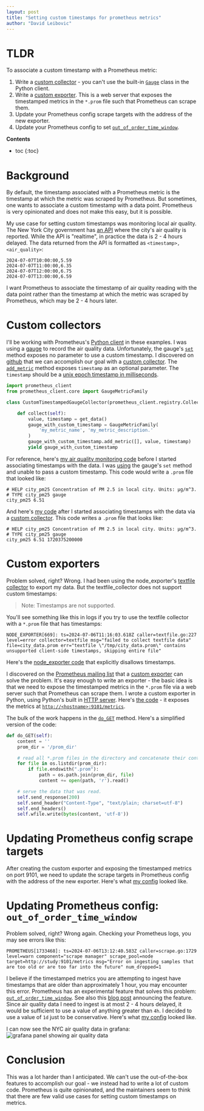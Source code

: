 ```yaml
---
layout: post
title: "Setting custom timestamps for prometheus metrics"
author: "David Leibovic"
---
```


# TLDR

To associate a custom timestamp with a Prometheus metric:

1. Write a [custom collector](https://prometheus.github.io/client_python/collector/custom/) - you can't use the built-in [`Gauge`](https://prometheus.github.io/client_python/instrumenting/gauge/) class in the Python client.
1. Write a [custom exporter](https://prometheus.io/docs/instrumenting/writing_exporters/). This is a web server that exposes the timestamped metrics in the `*.prom` file such that Prometheus can scrape them.
1. Update your Prometheus config scrape targets with the address of the new exporter.
1. Update your Prometheus config to set [`out_of_order_time_window`](https://prometheus.io/docs/prometheus/2.53/configuration/configuration/#tsdb).

**Contents**
* toc
{:toc}

# Background

By default, the timestamp associated with a Prometheus metric is the timestamp at which the metric was scraped by Prometheus. But sometimes, one wants to associate a custom timestamp with a data point. Prometheus is very opinionated and does not make this easy, but it is possible.

My use case for setting custom timestamps was monitoring local air quality. The New York City government has [an API](https://a816-dohbesp.nyc.gov/IndicatorPublic/data-features/realtime-air-quality/) where the city's air quality is reported. While the API is "realtime", in practice the data is 2 - 4 hours delayed. The data returned from the API is formatted as `<timestamp>,<air_quality>`:

```
2024-07-07T10:00:00,5.59
2024-07-07T11:00:00,6.35
2024-07-07T12:00:00,6.75
2024-07-07T13:00:00,6.59
```

I want Prometheus to associate the timestamp of air quality reading with the data point rather than the timestamp at which the metric was scraped by Prometheus, which may be 2 - 4 hours later.

# Custom collectors

I'll be working with Prometheus's [Python client](https://github.com/prometheus/client_python) in these examples. I was using a [gauge](https://prometheus.github.io/client_python/instrumenting/gauge/) to record the air quality data. Unfortunately, the gauge's [`set`](https://github.com/prometheus/client_python/blob/09a5ae30602a7a81f6174dae4ba08b93ee7feed2/prometheus_client/metrics.py#L432) method exposes no parameter to use a custom timestamp. I discovered on [github](https://github.com/prometheus/client_python/issues/588#issuecomment-1054724554) that we can accomplish our goal with a [custom collector](https://prometheus.github.io/client_python/collector/custom/). The [`add_metric`](https://github.com/prometheus/client_python/blob/09a5ae30602a7a81f6174dae4ba08b93ee7feed2/prometheus_client/metrics_core.py#L172) method exposes `timestamp` as an optional parameter. The `timestamp` should be a [unix epoch timestamp in milliseconds](https://prometheus.io/docs/instrumenting/exposition_formats/#comments-help-text-and-type-information).

```python
import prometheus_client
from prometheus_client.core import GaugeMetricFamily

class CustomTimestampedGaugeCollector(prometheus_client.registry.Collector):

    def collect(self):
        value, timestamp = get_data()
        gauge_with_custom_timestamp = GaugeMetricFamily(
            'my_metric_name', 'my_metric_description.'
        )
        gauge_with_custom_timestamp.add_metric([], value, timestamp)
        yield gauge_with_custom_timestamp
```

For reference, here's [my air quality monitoring code](https://github.com/dasl-/pitools/blob/e144fc6e9e92bc908eb30556e3575c4f520f0fa5/sensors/measure_city_data) before I started associating timestamps with the data. I was [using](https://github.com/dasl-/pitools/blob/e144fc6e9e92bc908eb30556e3575c4f520f0fa5/sensors/measure_city_data#L20) the gauge's `set` method and unable to pass a custom timestamp. This code would write a `.prom` file that looked like:
```
# HELP city_pm25 Concentration of PM 2.5 in local city. Units: μg/m^3.
# TYPE city_pm25 gauge
city_pm25 6.51
```

And here's [my code](https://github.com/dasl-/pitools/blob/873ff1eac2dd2bbf3e7521c42a3bf2460cb0b6ad/sensors/measure_city_data) after I started associating timestamps with the data via a [custom collector](https://github.com/dasl-/pitools/blob/873ff1eac2dd2bbf3e7521c42a3bf2460cb0b6ad/sensors/measure_city_data#L66). This code writes a `.prom` file that looks like:
```
# HELP city_pm25 Concentration of PM 2.5 in local city. Units: μg/m^3.
# TYPE city_pm25 gauge
city_pm25 6.51 1720375200000
```

# Custom exporters

Problem solved, right? Wrong. I had been using the node_exporter's [textfile collector](https://github.com/prometheus/node_exporter?tab=readme-ov-file#textfile-collector) to export my data. But the textfile_collector does not support custom timestamps:

> Note: Timestamps are not supported.

You'll see something like this in logs if you try to use the textfile collector with a `*.prom` file that has timestamps:

```
NODE_EXPORTER[669]: ts=2024-07-06T11:16:03.618Z caller=textfile.go:227 level=error collector=textfile msg="failed to collect textfile data" file=city_data.prom err="textfile \"/tmp/city_data.prom\" contains unsupported client-side timestamps, skipping entire file"
```

Here's the [node_exporter code](https://github.com/prometheus/node_exporter/blob/4cc1c177d05e80176f26fe1ca2a1f193c03c67a0/collector/textfile.go#L299-L301) that explicitly disallows timestamps.

I discovered on the [Prometheus mailing list](https://groups.google.com/g/prometheus-users/c/Zg1EJltYwp0/m/XrZFtClRBQAJ) that a [custom exporter](https://prometheus.io/docs/instrumenting/writing_exporters/) can solve the problem. It's easy enough to write an exporter - the basic idea is that we need to expose the timestamped metrics in the `*.prom` file via a web server such that Prometheus can scrape them. I wrote a custom exporter in Python, using Python's built in [HTTP server](https://docs.python.org/3/library/http.server.html#http.server.ThreadingHTTPServer). Here's [the code](https://github.com/dasl-/pitools/blob/873ff1eac2dd2bbf3e7521c42a3bf2460cb0b6ad/observability/timestamped_exporter) - it exposes the metrics at [`http://<hostname>:9101/metrics`](https://github.com/dasl-/pitools/blob/873ff1eac2dd2bbf3e7521c42a3bf2460cb0b6ad/observability/timestamped_exporter#L79).

The bulk of the work happens in the [`do_GET`](https://github.com/dasl-/pitools/blob/873ff1eac2dd2bbf3e7521c42a3bf2460cb0b6ad/observability/timestamped_exporter#L20C9-L20C15) method. Here's a simplified version of the code:
```python
def do_GET(self):
    content = ''
    prom_dir = '/prom_dir'

    # read all *.prom files in the directory and concatenate their contents
    for file in os.listdir(prom_dir):
        if file.endswith(".prom"):
            path = os.path.join(prom_dir, file)
            content += open(path, 'r').read()

    # serve the data that was read.
    self.send_response(200)
    self.send_header("Content-Type", "text/plain; charset=utf-8")
    self.end_headers()
    self.wfile.write(bytes(content, 'utf-8'))
```

# Updating Prometheus config scrape targets

After creating the custom exporter and exposing the timestamped metrics on port 9101, we need to update the scrape targets in Prometheus config with the address of the new exporter. Here's what [my config](https://gist.github.com/dasl-/c208118d01d4d6b5e826e5fdabaf583d#file-prometheus-yaml-L18) looked like.

# Updating Prometheus config: `out_of_order_time_window`

Problem solved, right? Wrong again. Checking your Prometheus logs, you may see errors like this:
```
PROMETHEUS[1733468]: ts=2024-07-06T13:12:40.583Z caller=scrape.go:1729 level=warn component="scrape manager" scrape_pool=node target=http://study:9101/metrics msg="Error on ingesting samples that are too old or are too far into the future" num_dropped=1
```

I believe if the timestamped metrics you are attempting to ingest have timestamps that are older than approximately 1 hour, you may encounter this error. Prometheus has an experimental feature that solves this problem: [`out_of_order_time_window`](https://prometheus.io/docs/prometheus/2.53/configuration/configuration/#tsdb). See also this [blog post](https://promlabs.com/blog/2022/10/05/whats-new-in-prometheus-2-39/#experimental-out-of-order-ingestion) announcing the feature. Since air quality data I need to ingest is at most 2 - 4 hours delayed, it would be sufficient to use a value of anything greater than `4h`. I decided to use a value of `1d` just to be conservative. Here's what [my config](https://gist.github.com/dasl-/eb28a9f692fdc76dc2c8033b40557616#file-prometheus-yaml-L44) looked like.

I can now see the NYC air quality data in grafana:
![grafana panel showing air quality data](/assets/posts/2024-07-07-prometheus-timestamps/grafana.png)

# Conclusion

This was a lot harder than I anticipated. We can't use the out-of-the-box features to accomplish our goal - we instead had to write a lot of custom code. Prometheus is quite opinionated, and the maintainers seem to think that there are few valid use cases for setting custom timestamps on metrics.
